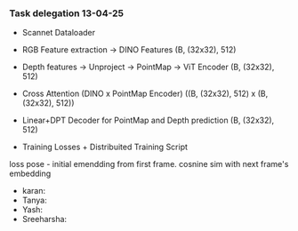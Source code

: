 ### Task delegation 13-04-25
- Scannet Dataloader
- RGB Feature extraction -> DINO Features (B, (32x32), 512)
- Depth features -> Unproject -> PointMap -> ViT Encoder (B, (32x32), 512)
 
- Cross Attention (DINO x PointMap Encoder) ((B, (32x32), 512) x (B, (32x32), 512))

- Linear+DPT Decoder for PointMap and Depth prediction (B, (32x32), 512)

- Training Losses + Distribuited Training Script


loss
pose - initial emendding from first frame. cosnine sim with next frame's embedding

* karan:
* Tanya:
* Yash:
* Sreeharsha:
